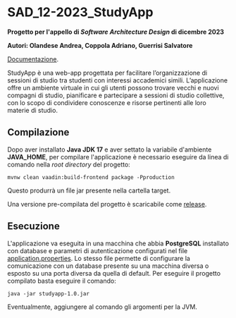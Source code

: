 # SAD_12-2023_StudyApp
**Progetto per l'appello di *Software Architecture Design* di dicembre 2023**

**Autori: Olandese Andrea, Coppola Adriano, Guerrisi Salvatore**

[Documentazione](https://raw.githubusercontent.com/AndreaOl/SAD_12-2023_StudyApp/main/Olandese_Coppola_Guerrisi_Progetto_SAD_12-2023.pdf).

StudyApp è una web-app progettata per facilitare l’organizzazione di sessioni di studio tra studenti con interessi accademici simili. L’applicazione offre un ambiente virtuale in cui gli utenti possono trovare vecchi e nuovi compagni di studio, pianificare e partecipare a sessioni di studio collettive, con lo scopo di condividere conoscenze e risorse pertinenti alle loro materie di studio.
## Compilazione
Dopo aver installato **Java JDK 17** e aver settato la variabile d'ambiente **JAVA_HOME**, per compilare l'applicazione è necessario eseguire da linea di comando nella *root directory* del progetto:
```
mvnw clean vaadin:build-frontend package -Pproduction
```
Questo produrrà un file jar presente nella cartella target.

Una versione pre-compilata del progetto è scaricabile come [release](https://github.com/AndreaOl/SAD_12-2023_StudyApp/releases/latest/download/studyapp-1.0.jar).
## Esecuzione
L'applicazione va eseguita in una macchina che abbia **PostgreSQL** installato con database e parametri di autenticazione configurati nel file [application.properties](https://github.com/AndreaOl/SAD_12-2023_StudyApp/blob/main/src/main/resources/application.properties). Lo stesso file permette di configurare la comunicazione con un database presente su una macchina diversa o esposto su una porta diversa da quella di default.
Per eseguire il progetto compilato basta eseguire il comando:
```
java -jar studyapp-1.0.jar
```
Eventualmente, aggiungere al comando gli argomenti per la JVM.

